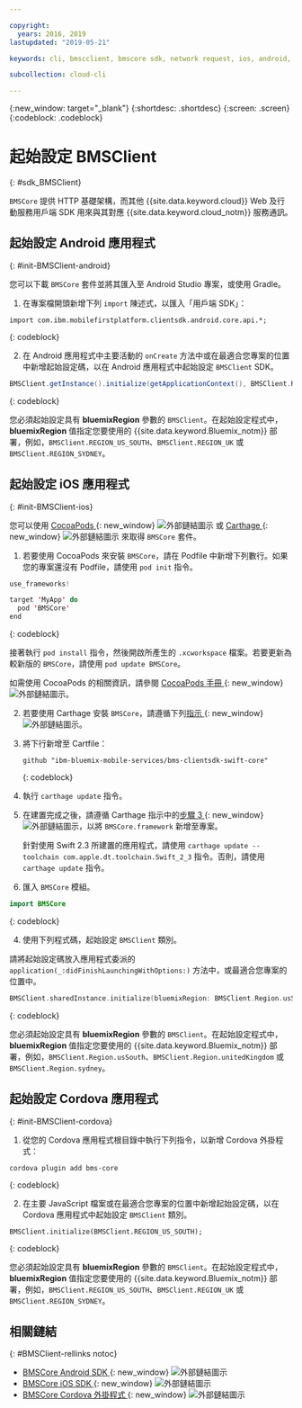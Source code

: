 ```yaml
---

copyright:
  years: 2016, 2019
lastupdated: "2019-05-21"

keywords: cli, bmscclient, bmscore sdk, network request, ios, android, studio, cordova, client sdk, sdk, 

subcollection: cloud-cli

---
```


{:new_window: target="_blank"}
{:shortdesc: .shortdesc}
{:screen: .screen}
{:codeblock: .codeblock}

# 起始設定 BMSClient
{: #sdk_BMSClient}

`BMSCore` 提供 HTTP 基礎架構，而其他 {{site.data.keyword.cloud}} Web 及行動服務用戶端 SDK 用來與其對應 {{site.data.keyword.cloud_notm}} 服務通訊。

## 起始設定 Android 應用程式
{: #init-BMSClient-android}

您可以下載 `BMSCore` 套件並將其匯入至 Android Studio 專案，或使用 Gradle。

1. 在專案檔開頭新增下列 `import` 陳述式，以匯入「用戶端 SDK」：

  ```
  import com.ibm.mobilefirstplatform.clientsdk.android.core.api.*;
  ```
  {: codeblock}

2. 在 Android 應用程式中主要活動的 `onCreate` 方法中或在最適合您專案的位置中新增起始設定碼，以在 Android 應用程式中起始設定 `BMSClient` SDK。

  ```java
  BMSClient.getInstance().initialize(getApplicationContext(), BMSClient.REGION_US_SOUTH); // Make sure that you point to your region
  ```
  {: codeblock}

  您必須起始設定具有 **bluemixRegion** 參數的 `BMSClient`。在起始設定程式中，**bluemixRegion** 值指定您要使用的 {{site.data.keyword.Bluemix_notm}} 部署，例如，`BMSClient.REGION_US_SOUTH`、`BMSClient.REGION_UK` 或 `BMSClient.REGION_SYDNEY`。


## 起始設定 iOS 應用程式
{: #init-BMSClient-ios}

您可以使用 [CocoaPods ](https://cocoapods.org){: new_window} ![外部鏈結圖示](../../icons/launch-glyph.svg "外部鏈結圖示") 或 [Carthage ](https://github.com/Carthage/Carthage){: new_window} ![外部鏈結圖示](../../icons/launch-glyph.svg "外部鏈結圖示") 來取得 `BMSCore` 套件。

1. 若要使用 CocoaPods 來安裝 `BMSCore`，請在 Podfile 中新增下列數行。如果您的專案還沒有 Podfile，請使用 `pod init` 指令。

  ```swift
  use_frameworks!

  target 'MyApp' do
    pod 'BMSCore'
  end
  ```
  {: codeblock}

  接著執行 `pod install` 指令，然後開啟所產生的 `.xcworkspace` 檔案。若要更新為較新版的 `BMSCore`，請使用 `pod update BMSCore`。

  如需使用 CocoaPods 的相關資訊，請參閱 [CocoaPods 手冊 ](https://guides.cocoapods.org/using/index.html){: new_window} ![外部鏈結圖示](../../icons/launch-glyph.svg "外部鏈結圖示")。

2. 若要使用 Carthage 安裝 `BMSCore`，請遵循下列[指示 ](https://github.com/Carthage/Carthage#getting-started){: new_window} ![外部鏈結圖示](../../icons/launch-glyph.svg "外部鏈結圖示")。

  1. 將下行新增至 Cartfile：

      ```
      github "ibm-bluemix-mobile-services/bms-clientsdk-swift-core"
      ```
      {: codeblock}

  2. 執行 `carthage update` 指令。

  3. 在建置完成之後，請遵循 Carthage 指示中的[步驟 3 ](https://github.com/Carthage/Carthage#getting-started){: new_window} ![外部鏈結圖示](../../icons/launch-glyph.svg "外部鏈結圖示")，以將 `BMSCore.framework` 新增至專案。

      針對使用 Swift 2.3 所建置的應用程式，請使用 `carthage update --toolchain com.apple.dt.toolchain.Swift_2_3` 指令。否則，請使用 `carthage update` 指令。

3. 匯入 `BMSCore` 模組。

  ```swift
  import BMSCore
  ```
  {: codeblock}

4. 使用下列程式碼，起始設定 `BMSClient` 類別。

  請將起始設定碼放入應用程式委派的 `application(_:didFinishLaunchingWithOptions:)` 方法中，或最適合您專案的位置中。

  ```swift
  BMSClient.sharedInstance.initialize(bluemixRegion: BMSClient.Region.usSouth) // Make sure that you point to your region
  ```
  {: codeblock}

  您必須起始設定具有 **bluemixRegion** 參數的 `BMSClient`。在起始設定程式中，**bluemixRegion** 值指定您要使用的 {{site.data.keyword.Bluemix_notm}} 部署，例如，`BMSClient.Region.usSouth`、`BMSClient.Region.unitedKingdom` 或 `BMSClient.Region.sydney`。

## 起始設定 Cordova 應用程式
{: #init-BMSClient-cordova}

1. 從您的 Cordova 應用程式根目錄中執行下列指令，以新增 Cordova 外掛程式：

  ```
  cordova plugin add bms-core
  ```
  {: codeblock}

2. 在主要 JavaScript 檔案或在最適合您專案的位置中新增起始設定碼，以在 Cordova 應用程式中起始設定 `BMSClient` 類別。

  ```
  BMSClient.initialize(BMSClient.REGION_US_SOUTH);
  ```
  {: codeblock}

  您必須起始設定具有 **bluemixRegion** 參數的 `BMSClient`。在起始設定程式中，**bluemixRegion** 值指定您要使用的 {{site.data.keyword.Bluemix_notm}} 部署，例如，`BMSClient.REGION_US_SOUTH`、`BMSClient.REGION_UK` 或 `BMSClient.REGION_SYDNEY`。

## 相關鏈結
{: #BMSClient-rellinks notoc}

* [BMSCore Android SDK ](https://github.com/ibm-bluemix-mobile-services/bms-clientsdk-android-core){: new_window} ![外部鏈結圖示](../../icons/launch-glyph.svg "外部鏈結圖示")
* [BMSCore iOS SDK ](https://github.com/ibm-bluemix-mobile-services/bms-clientsdk-swift-core){: new_window} ![外部鏈結圖示](../../icons/launch-glyph.svg "外部鏈結圖示")
* [BMSCore Cordova 外掛程式 ](https://github.com/ibm-bluemix-mobile-services/bms-clientsdk-cordova-plugin-core){: new_window} ![外部鏈結圖示](../../icons/launch-glyph.svg "外部鏈結圖示")
